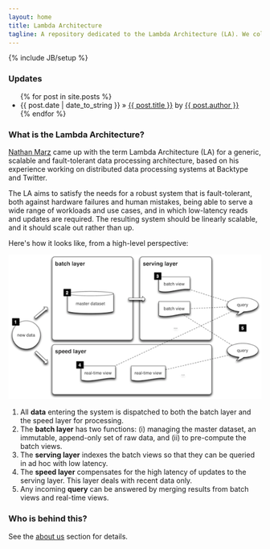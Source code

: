 ```yaml
---
layout: home
title: Lambda Architecture
tagline: A repository dedicated to the Lambda Architecture (LA). We collect and publish examples and good practices around the LA.
---
```

{% include JB/setup %}


### Updates

<ul class="posts">
  {% for post in site.posts %}
    <li><span>{{ post.date | date_to_string }}</span> &raquo; <a href="{{ BASE_PATH }}{{ post.url }}">{{ post.title }}</a> by <a href="http://twitter.com/{{ post.author_twitter }}">{{ post.author }}</a></li>
  {% endfor %}
</ul>

### What is the Lambda Architecture?

[Nathan Marz](https://twitter.com/nathanmarz) came up with the term
Lambda Architecture (LA) for a generic, scalable and fault-tolerant data
processing architecture, based on his experience working on distributed data
processing systems at Backtype and Twitter.

The LA aims to satisfy the needs for a robust system that is fault-tolerant,
both against hardware failures and human mistakes, being able to serve a wide 
range of workloads and use cases, and in which low-latency reads and updates are 
required. The resulting system should be linearly scalable, and it should scale out 
rather than up. 

Here's how it looks like, from a high-level perspective:

![LA overview](img/la-overview_small.png "LA overview")


1. All **data** entering the system is dispatched to both the batch layer and the speed layer for processing.
1. The **batch layer** has two functions: (i) managing the master dataset, an immutable, append-only set of raw data, and (ii) to pre-compute the batch views.
1. The **serving layer** indexes the batch views so that they can be queried in ad hoc with low latency. 
1. The **speed layer** compensates for the high latency of updates to the serving layer. This layer deals with recent data only.
1. Any incoming **query** can be answered by merging results from batch views and real-time views.

### Who is behind this?

See the [about us](aboutus/) section for details.